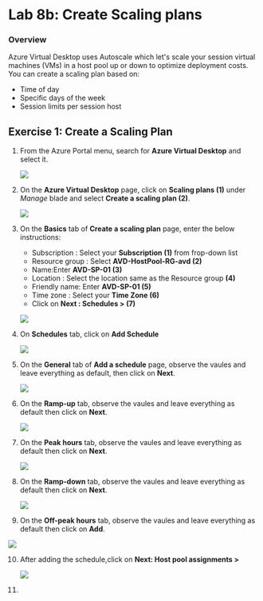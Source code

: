 
# Lab 8b: Create Scaling plans


### Overview

 Azure Virtual Desktop uses Autoscale which let's scale your session virtual machines (VMs) in a host pool up or down to optimize deployment costs. You can create a scaling plan based on:

   - Time of day
   - Specific days of the week
   - Session limits per session host


## Exercise 1: Create a Scaling Plan


1. From the Azure Portal menu, search for **Azure Virtual Desktop** and select it.

   ![](../Azure-Virtual-Desktop-v3/media/AVD.png)
   
2. On the **Azure Virtual Desktop** page, click on **Scaling plans (1)** under *Manage* blade and select **Create a scaling plan (2)**.

   ![](../Azure-Virtual-Desktop-v3/media/scaling%20plans.png)
   
3. On the **Basics** tab of **Create a scaling plan** page, enter the below instructions:

    - Subscription : Select your **Subscription (1)** from frop-down list
    - Resource group : Select **AVD-HostPool-RG-avd (2)**
    - Name:Enter **AVD-SP-01 (3)**
    - Location : Select the location same as the Resource group **(4)**
    - Friendly name: Enter **AVD-SP-01 (5)**
    - Time zone : Select your **Time Zone (6)**
    - Click on **Next : Schedules > (7)**

    ![](../Azure-Virtual-Desktop-v3/media/sp-basics.png)

4. On **Schedules** tab, click on **Add Schedule**

   ![](../Azure-Virtual-Desktop-v3/media/add%20schedule.png)
   
5. On the **General** tab of **Add a schedule** page, observe the vaules and leave everything as default, then click on **Next**.

   ![](../Azure-Virtual-Desktop-v3/media/general%20schedule.png)
   
6. On the **Ramp-up** tab, observe the vaules and leave everything as default then click on **Next**.

   ![](../Azure-Virtual-Desktop-v3/media/ramp-up.png)
   
7. On the **Peak hours** tab, observe the vaules and leave everything as default then click on **Next**.

   ![](../Azure-Virtual-Desktop-v3/media/peakhours.png)
   
8. On the **Ramp-down** tab, observe the vaules and leave everything as default then click on **Next**.

   ![](../Azure-Virtual-Desktop-v3/media/rampdown.png)
   
9. On the **Off-peak hours** tab, observe the vaules and leave everything as default then click on **Add**.

  ![](../Azure-Virtual-Desktop-v3/media/offpeakhours.png)
  
10. After adding the schedule,click on **Next: Host pool assignments >**

    ![](../Azure-Virtual-Desktop-v3/media/nextHPS.png)
    
11. 
    


